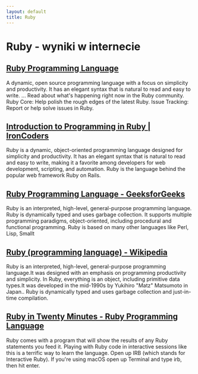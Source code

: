```yaml
---
layout: default
title: Ruby
---
```

# **Ruby - wyniki w internecie**
## [Ruby Programming Language](https://www.ruby-lang.org/en/)
A dynamic, open source programming language with a focus on simplicity and productivity. It has an elegant syntax that is natural to read and easy to write. ... Read about what's happening right now in the Ruby community. Ruby Core: Help polish the rough edges of the latest Ruby. Issue Tracking: Report or help solve issues in Ruby.
## [Introduction to Programming in Ruby | IronCoders](https://ironcoders.com/learn/ruby)
Ruby is a dynamic, object-oriented programming language designed for simplicity and productivity. It has an elegant syntax that is natural to read and easy to write, making it a favorite among developers for web development, scripting, and automation. Ruby is the language behind the popular web framework Ruby on Rails.
## [Ruby Programming Language - GeeksforGeeks](https://www.geeksforgeeks.org/ruby-programming-language/)
Ruby is an interpreted, high-level, general-purpose programming language. Ruby is dynamically typed and uses garbage collection. It supports multiple programming paradigms, object-oriented, including procedural and functional programming. Ruby is based on many other languages like Perl, Lisp, Smallt
## [Ruby (programming language) - Wikipedia](https://en.wikipedia.org/wiki/Ruby_(programming_language))
Ruby is an interpreted, high-level, general-purpose programming language.It was designed with an emphasis on programming productivity and simplicity. In Ruby, everything is an object, including primitive data types.It was developed in the mid-1990s by Yukihiro "Matz" Matsumoto in Japan.. Ruby is dynamically typed and uses garbage collection and just-in-time compilation.
## [Ruby in Twenty Minutes - Ruby Programming Language](https://www.ruby-lang.org/en/documentation/quickstart/)
Ruby comes with a program that will show the results of any Ruby statements you feed it. Playing with Ruby code in interactive sessions like this is a terrific way to learn the language. Open up IRB (which stands for Interactive Ruby). If you're using macOS open up Terminal and type irb, then hit enter.
